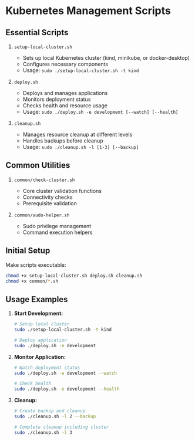 # Kubernetes Management Scripts

## Essential Scripts

1. `setup-local-cluster.sh`
   - Sets up local Kubernetes cluster (kind, minikube, or docker-desktop)
   - Configures necessary components
   - Usage: `sudo ./setup-local-cluster.sh -t kind`

2. `deploy.sh`
   - Deploys and manages applications
   - Monitors deployment status
   - Checks health and resource usage
   - Usage: `sudo ./deploy.sh -e development [--watch] [--health]`

3. `cleanup.sh`
   - Manages resource cleanup at different levels
   - Handles backups before cleanup
   - Usage: `sudo ./cleanup.sh -l [1-3] [--backup]`

## Common Utilities

1. `common/check-cluster.sh`
   - Core cluster validation functions
   - Connectivity checks
   - Prerequisite validation

2. `common/sudo-helper.sh`
   - Sudo privilege management
   - Command execution helpers

## Initial Setup

Make scripts executable:
```bash
chmod +x setup-local-cluster.sh deploy.sh cleanup.sh
chmod +x common/*.sh
```

## Usage Examples

1. **Start Development:**
   ```bash
   # Setup local cluster
   sudo ./setup-local-cluster.sh -t kind
   
   # Deploy application
   sudo ./deploy.sh -e development
   ```

2. **Monitor Application:**
   ```bash
   # Watch deployment status
   sudo ./deploy.sh -e development --watch
   
   # Check health
   sudo ./deploy.sh -e development --health
   ```

3. **Cleanup:**
   ```bash
   # Create backup and cleanup
   sudo ./cleanup.sh -l 2 --backup
   
   # Complete cleanup including cluster
   sudo ./cleanup.sh -l 3
